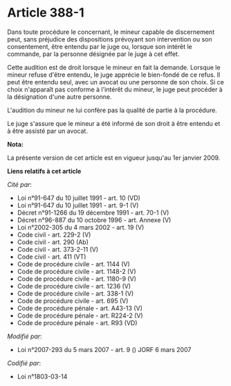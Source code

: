# Article 388-1

Dans toute procédure le concernant, le mineur capable de discernement peut, sans préjudice des dispositions prévoyant son
intervention ou son consentement, être entendu par le juge ou, lorsque son intérêt le commande, par la personne désignée par
le juge à cet effet.

Cette audition est de droit lorsque le mineur en fait la demande. Lorsque le mineur refuse d'être entendu, le juge apprécie
le bien-fondé de ce refus. Il peut être entendu seul, avec un avocat ou une personne de son choix. Si ce choix n'apparaît pas
conforme à l'intérêt du mineur, le juge peut procéder à la désignation d'une autre personne.

L'audition du mineur ne lui confère pas la qualité de partie à la procédure.

Le juge s'assure que le mineur a été informé de son droit à être entendu et à être assisté par un avocat.

**Nota:**

La présente version de cet article est en vigueur jusqu'au 1er janvier 2009.

**Liens relatifs à cet article**

_Cité par_:

  - Loi n°91-647 du 10 juillet 1991 - art. 10 (VD)
  - Loi n°91-647 du 10 juillet 1991 - art. 9-1 (V)
  - Décret n°91-1266 du 19 décembre 1991 - art. 70-1 (V)
  - Décret n°96-887 du 10 octobre 1996 - art. Annexe (V)
  - Loi n°2002-305 du 4 mars 2002 - art. 19 (V)
  - Code civil - art. 229-2 (V)
  - Code civil - art. 290 (Ab)
  - Code civil - art. 373-2-11 (V)
  - Code civil - art. 411 (VT)
  - Code de procédure civile - art. 1144 (V)
  - Code de procédure civile - art. 1148-2 (V)
  - Code de procédure civile - art. 1180-9 (V)
  - Code de procédure civile - art. 1236 (V)
  - Code de procédure civile - art. 338-1 (V)
  - Code de procédure civile - art. 695 (V)
  - Code de procédure pénale - art. A43-13 (V)
  - Code de procédure pénale - art. R224-2 (V)
  - Code de procédure pénale - art. R93 (VD)

_Modifié par_:

  - Loi n°2007-293 du 5 mars 2007 - art. 9 () JORF 6 mars 2007

_Codifié par_:

  - Loi n°1803-03-14
